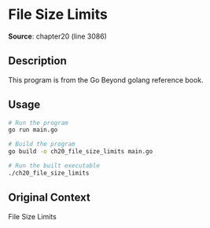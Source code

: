 # File Size Limits

**Source**: chapter20 (line 3086)

## Description

This program is from the Go Beyond golang reference book.

## Usage

```bash
# Run the program
go run main.go

# Build the program
go build -o ch20_file_size_limits main.go

# Run the built executable
./ch20_file_size_limits
```

## Original Context

File Size Limits
